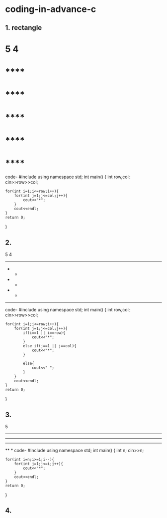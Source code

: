# coding-in-advance-c
## 1. rectangle
# 5 4 
# ****
# ****
# ****
# ****
# ****
code- 
#include <iostream>
using namespace std;
int main() {
    int row,col;
    cin>>row>>col;
    
    for(int i=1;i<=row;i++){
        for(int j=1;j<=col;j++){
            cout<<"*";
        }
        cout<<endl;
    }
    return 0;
}
## 2.
5 4 
****
*  *
*  *
*  *
****
code-
#include <iostream>
using namespace std;
int main() {
    int row,col;
    cin>>row>>col;
    
    for(int i=1;i<=row;i++){
        for(int j=1;j<=col;j++){
            if(i==1 || i==row){
                cout<<"*";
            }
            else if(j==1 || j==col){
                cout<<"*";
            }
                
            else{
                cout<<" ";
            }
        }
        cout<<endl;
    }
    return 0;
}
## 3.
5
*****
****
***
**
*
code-
#include <iostream>
using namespace std;
int main() {
    int n;
    cin>>n;
    
    for(int i=n;i>=1;i--){
        for(int j=1;j<=i;j++){
            cout<<"*";
        }
        cout<<endl;
    }
    return 0;
}
## 4.

